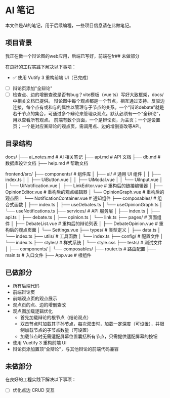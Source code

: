 # AI 笔记
本文件是AI的笔记，用于后续编程，一些项目信息请在此做笔记。
## 项目背景
我正在做一个辩论图的web应用，后端已写好，前端在fr## 未做部分

在良好的工程实践下解决以下事项：
- ✅ 使用 Vutify 3 重构前端 UI（已完成）
- [ ] 辩论页添加"全辩论"
- [ ] 检查点、边的增删查改是否有bug？vite模板（vue ts）写好大致框架，docs/中相关文档已提供。
辩论图中每个观点都是一个节点，相互通过支持、反驳边连接，每个点有或和与的属性以管理与子节点的关系。一个“辩论debate”就是若干节点的集合，可通过多个辩论来管理众观点。默认必须有一个“全辩论”，用以查看所有观点。
前端有数个页面，一个是辩论页，为主页；一个是设置页；一个是对应某辩论的观点页，需调用点、边的增删查改等API。

## 目录结构
docs/
├── ai_notes.md    # AI 相关笔记
├── api.md         # API 文档
├── db.md          # 数据库设计文档
├── help.md        # 帮助文档

frontend/src/
├── components/          # 组件库
│   ├── ui/             # 通用 UI 组件
│   │   ├── index.ts
│   │   ├── UiButton.vue
│   │   ├── UiModal.vue
│   │   └── UiInput.vue
│   │   └── UiNotification.vue
│   ├── LinkEditor.vue   # 重构后的链接编辑器
│   ├── OpinionEditor.vue # 重构后的观点编辑器
│   └── OpinionGraph.vue  # 重构后的观点图
│   └── NotificationContainer.vue # 通知组件
├── composables/         # 组合式函数
│   ├── index.ts
│   ├── useDebates.ts
│   └── useOpinionGraph.ts
│   └── useNotifications.ts
├── services/            # API 服务层
│   ├── index.ts
│   ├── api.ts
│   ├── debate.ts
│   ├── opinion.ts
│   └── link.ts
├── pages/               # 页面组件
│   ├── DebateList.vue   # 重构后的辩论列表
│   ├── DebateOpinion.vue # 重构后的观点页面
│   └── Settings.vue
├── types/               # 类型定义
│   ├── data.ts
│   └── index.ts
├── utils/               # 工具函数
│   └── index.ts
├── config/              # 配置文件
│   └── index.ts
├── styles/              # 样式系统
│   └── style.css
├── tests/               # 测试文件
│   ├── components/
│   └── composables/
├── router.ts        # 路由配置
├── main.ts          # 入口文件
├── App.vue          # 根组件

## 已做部分
- 所有后端代码
- 前端辩论页
- 前端观点页的观点展示
- 观点页的点、边的增删查改
- 观点图加载逻辑优化
    - 首先加载辩论的根节点（结论观点）
    - 双击节点时加载其子孙节点，每次双击时，加载一定深度（可设置），并限制加载节点的子节点数量（可设置）
    - 加载节点时无需适配屏幕位置囊括所有节点，只需提供适配屏幕的按钮
- 使用 Vuetify 3 重构前端 UI
- 辩论页添加置顶“全辩论”，与其他辩论的前端代码兼容

## 未做部分

在良好的工程实践下解决以下事项：
- [ ] 优化点边 CRUD 交互

